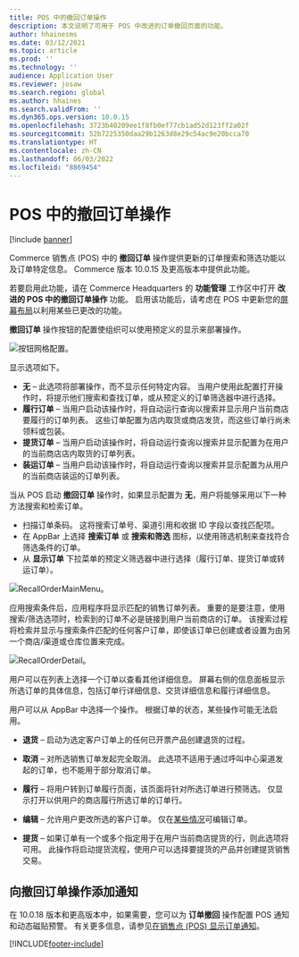 ```yaml
---
title: POS 中的撤回订单操作
description: 本文说明了可用于 POS 中改进的订单撤回页面的功能。
author: hhainesms
ms.date: 03/12/2021
ms.topic: article
ms.prod: ''
ms.technology: ''
audience: Application User
ms.reviewer: josaw
ms.search.region: global
ms.author: hhaines
ms.search.validFrom: ''
ms.dyn365.ops.version: 10.0.15
ms.openlocfilehash: 3723b40209ee1f8fb0ef77cb1ad52d123ff2a02f
ms.sourcegitcommit: 52b7225350daa29b1263d8e29c54ac9e20bcca70
ms.translationtype: HT
ms.contentlocale: zh-CN
ms.lasthandoff: 06/03/2022
ms.locfileid: "8869454"
---
```

# <a name="recall-order-operation-in-pos"></a>POS 中的撤回订单操作

[!include [banner](includes/banner.md)]

Commerce 销售点 (POS) 中的 **撤回订单** 操作提供更新的订单搜索和筛选功能以及订单特定信息。 Commerce 版本 10.0.15 及更高版本中提供此功能。

若要启用此功能，请在 Commerce Headquarters 的 **功能管理** 工作区中打开 **改进的 POS 中的撤回订单操作** 功能。 启用该功能后，请考虑在 POS 中更新您的[屏幕布局](pos-screen-layouts.md)以利用某些已更改的功能。

**撤回订单** 操作按钮的配置使组织可以使用预定义的显示来部署操作。

![按钮网格配置。](media/recallorderbuttongrid.png)

显示选项如下。
- **无** – 此选项将部署操作，而不显示任何特定内容。 当用户使用此配置打开操作时，将提示他们搜索和查找订单，或从预定义的订单筛选器中进行选择。
- **履行订单** – 当用户启动该操作时，将自动运行查询以搜索并显示用户当前商店要履行的订单列表。 这些订单配置为店内取货或商店发货，而这些订单行尚未领料或包装。
- **提货订单** – 当用户启动该操作时，将自动运行查询以搜索并显示配置为在用户的当前商店店内取货的订单列表。
- **装运订单** – 当用户启动该操作时，将自动运行查询以搜索并显示配置为从用户的当前商店装运的订单列表。

当从 POS 启动 **撤回订单** 操作时，如果显示配置为 **无**，用户将能够采用以下一种方法搜索和检索订单。
- 扫描订单条码。 这将搜索订单号、渠道引用和收据 ID 字段以查找匹配项。
- 在 AppBar 上选择 **搜索订单** 或 **搜索和筛选** 图标，以使用筛选机制来查找符合筛选条件的订单。
- 从 **显示订单** 下拉菜单的预定义筛选器中进行选择（履行订单、提货订单或转运订单）。

![RecallOrderMainMenu。](media/recallordermain.png)

应用搜索条件后，应用程序将显示匹配的销售订单列表。 重要的是要注意，使用搜索/筛选选项时，检索到的订单不必是链接到用户当前商店的订单。 该搜索过程将检索并显示与搜索条件匹配的任何客户订单，即使该订单已创建或者设置为由另一个商店/渠道或仓库位置来完成。

![RecallOrderDetail。](media/orderrecalldetail.png)

用户可以在列表上选择一个订单以查看其他详细信息。 屏幕右侧的信息面板显示所选订单的具体信息，包括订单行详细信息、交货详细信息和履行详细信息。

用户可以从 AppBar 中选择一个操作。 根据订单的状态，某些操作可能无法启用。

- **退货** – 启动为选定客户订单上的任何已开票产品创建退货的过程。

- **取消** – 对所选销售订单发起完全取消。 此选项不适用于通过呼叫中心渠道发起的订单，也不能用于部分取消订单。

- **履行** – 将用户转到订单履行页面，该页面将针对所选订单进行预筛选。 仅显示打开以供用户的商店履行所选订单的订单行。

- **编辑** – 允许用户更改所选的客户订单。 仅在[某些情况](customer-orders-overview.md#edit-an-existing-customer-order)可编辑订单。

- **提货** – 如果订单有一个或多个指定用于在用户当前商店提货的行，则此选项将可用。 此操作将启动提货流程，使用户可以选择要提货的产品并创建提货销售交易。

## <a name="add-notifications-to-the-recall-order-operation"></a>向撤回订单操作添加通知

在 10.0.18 版本和更高版本中，如果需要，您可以为 **订单撤回** 操作配置 POS 通知和动态磁贴预警。 有关更多信息，请参见[在销售点 (POS) 显示订单通知](notifications-pos.md)。  

[!INCLUDE[footer-include](../includes/footer-banner.md)]
